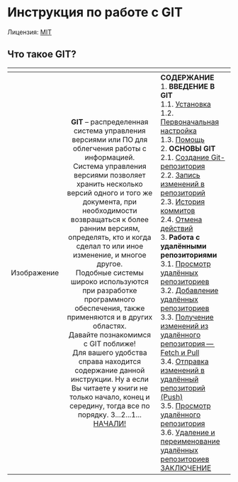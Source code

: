 # Инструкция по работе с GIT

Лицензия: [MIT](./license.md)

## Что такое GIT?

| <!----> | <!----> | <!----> |
| :--- | :---: | :--- |
| Изображение  | **GIT** – распределенная система управления версиями или ПО для облегчения работы с информацией. <br> Система управления версиями позволяет хранить несколько версий одного и того же документа, при необходимости возвращаться к более ранним версиям, определять, кто и когда сделал то или иное изменение, и многое другое. <br> Подобные системы широко используются при разработке программного обеспечения, также применяются и в других областях.<br> Давайте познакомимся с GIT поближе! <br> Для вашего удобства справа находится содержание данной инструкции. Ну а если Вы читаете у книги не только начало, конец и середину, тогда все по порядку. 3...2...1... [НАЧАЛИ!](/1.1.md)| **СОДЕРЖАНИЕ** <br> 1. **ВВЕДЕНИЕ В GIT** <br> 1.1. [Установка](/1.1.md)<br> 1.2. [Первоначальная настройка](/1.2.md)<br>1.3. [Помощь](/1.3.md)<br>2. **ОСНОВЫ GIT** <br> 2.1. [Создание Git-репозитория](/2.1.md)<br> 2.2. [Запись изменений в репозиторий](/2.2.md)<br> 2.3. [История коммитов](/2.3.md)<br> 2.4. [Отмена действий](/2.4.md)<br> 3. **Работа с удалёнными репозиториями**<br>3.1. [Просмотр удалённых репозиториев](/3.1.md)<br> 3.2. [Добавление удалённых репозиториев](/3.2.md)<br> 3.3. [Получение изменений из удалённого репозитория — Fetch и Pull](/3.3.md)<br> 3.4. [Отправка изменений в удалённый репозиторий (Push)](/3.4.md)<br> 3.5. [Просмотр удалённого репозитория](/3.5.md)<br> 3.6. [Удаление и переименование удалённых репозиториев](/3.6.md)<br> [ЗАКЛЮЧЕНИЕ](/end.md)
